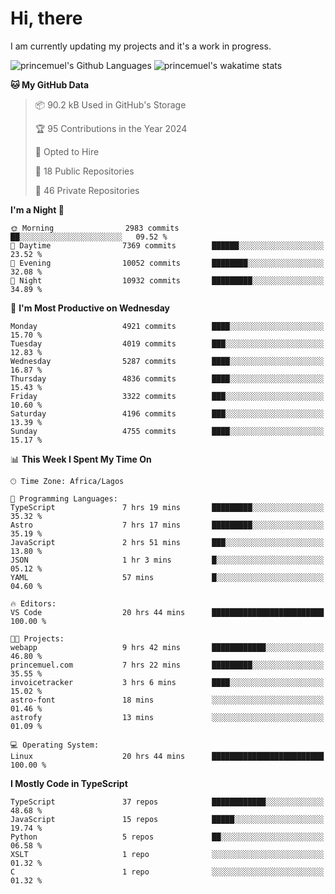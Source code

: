# Hi, there

<!--
**princemuel/princemuel** is a ✨ _special_ ✨ repository because its `README.md` (this file) appears on your GitHub profile.

Here are some ideas to get you started:

- 🔭 I’m currently working on ...
- 🌱 I’m currently learning ...
- 👯 I’m looking to collaborate on ...
- 🤔 I’m looking for help with ...
- 💬 Ask me about ...
- 📫 How to reach me: ...
- 😄 Pronouns: ...
- ⚡ Fun fact: ...
-->

I am currently updating my projects and it's a work in progress.

![princemuel's Github Languages](https://github-readme-stats.vercel.app/api/top-langs/?username=princemuel&text_color=586069&layout=compact&hide_border=true&title_color=0366d6&count_private=true&include_all_commits=true&theme=tokyonight&show_icons=true)
![princemuel's wakatime stats](https://github-readme-stats.vercel.app/api/wakatime?username=princemuel&text_color=586069&layout=compact&hide_border=true&title_color=0366d6&count_private=true&include_all_commits=true&theme=tokyonight&show_icons=true)

<!--START_SECTION:waka-->
**🐱 My GitHub Data** 

> 📦 90.2 kB Used in GitHub's Storage 
 > 
> 🏆 95 Contributions in the Year 2024
 > 
> 💼 Opted to Hire
 > 
> 📜 18 Public Repositories 
 > 
> 🔑 46 Private Repositories 
 > 
**I'm a Night 🦉** 

```text
🌞 Morning                2983 commits        ██░░░░░░░░░░░░░░░░░░░░░░░   09.52 % 
🌆 Daytime                7369 commits        ██████░░░░░░░░░░░░░░░░░░░   23.52 % 
🌃 Evening                10052 commits       ████████░░░░░░░░░░░░░░░░░   32.08 % 
🌙 Night                  10932 commits       █████████░░░░░░░░░░░░░░░░   34.89 % 
```
📅 **I'm Most Productive on Wednesday** 

```text
Monday                   4921 commits        ████░░░░░░░░░░░░░░░░░░░░░   15.70 % 
Tuesday                  4019 commits        ███░░░░░░░░░░░░░░░░░░░░░░   12.83 % 
Wednesday                5287 commits        ████░░░░░░░░░░░░░░░░░░░░░   16.87 % 
Thursday                 4836 commits        ████░░░░░░░░░░░░░░░░░░░░░   15.43 % 
Friday                   3322 commits        ███░░░░░░░░░░░░░░░░░░░░░░   10.60 % 
Saturday                 4196 commits        ███░░░░░░░░░░░░░░░░░░░░░░   13.39 % 
Sunday                   4755 commits        ████░░░░░░░░░░░░░░░░░░░░░   15.17 % 
```


📊 **This Week I Spent My Time On** 

```text
🕑︎ Time Zone: Africa/Lagos

💬 Programming Languages: 
TypeScript               7 hrs 19 mins       █████████░░░░░░░░░░░░░░░░   35.32 % 
Astro                    7 hrs 17 mins       █████████░░░░░░░░░░░░░░░░   35.19 % 
JavaScript               2 hrs 51 mins       ███░░░░░░░░░░░░░░░░░░░░░░   13.80 % 
JSON                     1 hr 3 mins         █░░░░░░░░░░░░░░░░░░░░░░░░   05.12 % 
YAML                     57 mins             █░░░░░░░░░░░░░░░░░░░░░░░░   04.60 % 

🔥 Editors: 
VS Code                  20 hrs 44 mins      █████████████████████████   100.00 % 

🐱‍💻 Projects: 
webapp                   9 hrs 42 mins       ████████████░░░░░░░░░░░░░   46.80 % 
princemuel.com           7 hrs 22 mins       █████████░░░░░░░░░░░░░░░░   35.55 % 
invoicetracker           3 hrs 6 mins        ████░░░░░░░░░░░░░░░░░░░░░   15.02 % 
astro-font               18 mins             ░░░░░░░░░░░░░░░░░░░░░░░░░   01.46 % 
astrofy                  13 mins             ░░░░░░░░░░░░░░░░░░░░░░░░░   01.09 % 

💻 Operating System: 
Linux                    20 hrs 44 mins      █████████████████████████   100.00 % 
```

**I Mostly Code in TypeScript** 

```text
TypeScript               37 repos            ████████████░░░░░░░░░░░░░   48.68 % 
JavaScript               15 repos            █████░░░░░░░░░░░░░░░░░░░░   19.74 % 
Python                   5 repos             ██░░░░░░░░░░░░░░░░░░░░░░░   06.58 % 
XSLT                     1 repo              ░░░░░░░░░░░░░░░░░░░░░░░░░   01.32 % 
C                        1 repo              ░░░░░░░░░░░░░░░░░░░░░░░░░   01.32 % 
```




<!--END_SECTION:waka-->
